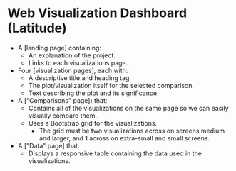 # Web Visualization Dashboard (Latitude)

* A [landing page] containing:
  * An explanation of the project.
  * Links to each visualizations page. 
* Four [visualization pages], each with:
  * A descriptive title and heading tag.
  * The plot/visualization itself for the selected comparison.
  * Text describing the plot and its significance.
* A ["Comparisons" page]) that:
  * Contains all of the visualizations on the same page so we can easily visually compare them.
  * Uses a Bootstrap grid for the visualizations.
    * The grid must be two visualizations across on screens medium and larger, and 1 across on extra-small and small screens.
* A ["Data" page] that:
  * Displays a responsive table containing the data used in the visualizations.
